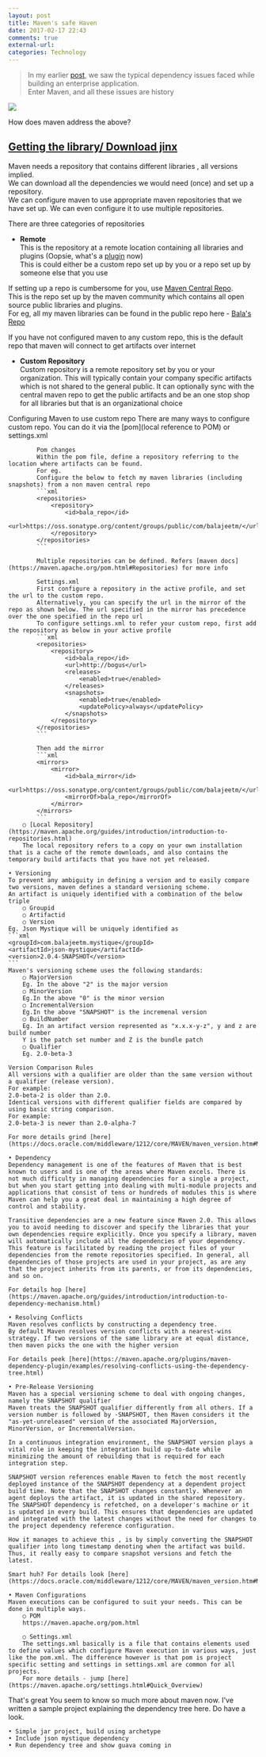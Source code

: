 ```yaml
---
layout: post
title: Maven's safe Haven
date: 2017-02-17 22:43
comments: true
external-url:
categories: Technology
---
```


>In my earlier [post](), we saw the typical dependency issues faced while building an enterprise application.<br>
>Enter Maven, and all these issues are history<br>

<img style="text-align: center" class="img-responsive" src="/assets/2017-02-17/IDontAlwaysMaven.jpg">

How does maven address the above?
## <u>**Getting the library/ Download jinx**</u>
Maven needs a repository that contains different libraries , all versions implied.<br>
We can download all the dependencies we would need (once) and set up a repository.<br>
We can configure maven to use appropriate maven repositories that we have set up. We can even configure it to use multiple repositories.<br>
	
There are three categories of repositories
* **Remote**<br>
This is the repository at a remote location containing all libraries and plugins (Oopsie, what's a [plugin](https://maven.apache.org/plugins/) now)<br>
This is could either be a custom repo set up by you or a repo set up by someone else that you use<br>
		
If setting up a repo is cumbersome for you, use [Maven Central Repo](http://repo1.maven.org/maven2/).<br>
This is the repo set up by the maven community which contains all open source public libraries and plugins.<br>
For eg, all my maven libraries can be found in the public repo here - [Bala's Repo](http://repo1.maven.org/maven2/com/balajeetm/)<br>
	
If you have not configured maven to any custom repo, this is the default repo that maven will connect to get artifacts over internet<br>
		
* **Custom Repository**<br>
Custom repository is a remote repository set by you or your organization. This will typically contain your company specific artifacts which is not shared to the general public. It can optionally sync with the central maven repo to get the public artifacts and be an one stop shop for all libraries but that is an organizational choice<br>

Configuring Maven to use custom repo
			There are many ways to configure custom repo. You can do it via the [pom](local reference to POM) or settings.xml
			
			Pom changes
			Within the pom file, define a repository referring to the location where artifacts can be found.
			For eg.
			Configure the below to fetch my maven libraries (including snapshots) from a non maven central repo
			```xml
			<repositories>
				<repository>
					<id>bala_repo</id>
					<url>https://oss.sonatype.org/content/groups/public/com/balajeetm/</url>
				</repository>
			</repositories>
			```
			
			Multiple repositories can be defined. Refers [maven docs](https://maven.apache.org/pom.html#Repositories) for more info
			
			Settings.xml
			First configure a repository in the active profile, and set the url to the custom repo.
			Alternatively, you can specify the url in the mirror of the repo as shown below. The url specified in the mirror has precedence over the one specified in the repo url
			To configure settings.xml to refer your custom repo, first add the repository as below in your active profile
			```xml
			<repositories>
				<repository>
					<id>bala_repo</id>
					<url>http://bogus</url>
					<releases>
						<enabled>true</enabled>
					</releases>
					<snapshots>
						<enabled>true</enabled>
						<updatePolicy>always</updatePolicy>
					</snapshots>
				</repository>
			</repositories>
			```
			
			Then add the mirror
			```xml
			<mirrors>
				<mirror>
					<id>bala_mirror</id>
					<url>https://oss.sonatype.org/content/groups/public/com/balajeetm/</url>
					<mirrorOf>bala_repo</mirrorOf>
				</mirror>
			</mirrors>
			```
		○ [Local Repository](https://maven.apache.org/guides/introduction/introduction-to-repositories.html)
		The local repository refers to a copy on your own installation that is a cache of the remote downloads, and also contains the temporary build artifacts that you have not yet released.
		
	• Versioning
	To prevent any ambiguity in defining a version and to easily compare two versions, maven defines a standard versioning scheme.
	An artifact is uniquely identified with a combination of the below triple
		○ Groupid
		○ Artifactid
		○ Version
	Eg. Json Mystique will be uniquely identified as
	```xml
	<groupId>com.balajeetm.mystique</groupId>
	<artifactId>json-mystique</artifactId>
	<version>2.0.4-SNAPSHOT</version>
	```
	Maven's versioning scheme uses the following standards:
		○ MajorVersion
		Eg. In the above "2" is the major version
		○ MinorVersion
		Eg.In the above "0" is the minor version
		○ IncrementalVersion
		Eg.In the above "SNAPSHOT" is the incremenal version
		○ BuildNumber
		Eg. In an artifact version represented as "x.x.x-y-z", y and z are build number
		Y is the patch set number and Z is the bundle patch
		○ Qualifier
		Eg. 2.0-beta-3
		
	Version Comparison Rules
	All versions with a qualifier are older than the same version without a qualifier (release version).
	For example:
	2.0-beta-2 is older than 2.0.
	Identical versions with different qualifier fields are compared by using basic string comparison.
	For example:
	2.0-beta-3 is newer than 2.0-alpha-7
	
	For more details grind [here](https://docs.oracle.com/middleware/1212/core/MAVEN/maven_version.htm#MAVEN8855)
	
	• Dependency
	Dependency management is one of the features of Maven that is best known to users and is one of the areas where Maven excels. There is not much difficulty in managing dependencies for a single a project, but when you start getting into dealing with multi-module projects and applications that consist of tens or hundreds of modules this is where Maven can help you a great deal in maintaining a high degree of control and stability.
	
	Transitive dependencies are a new feature since Maven 2.0. This allows you to avoid needing to discover and specify the libraries that your own dependencies require explicitly. Once you specify a library, maven will automatically include all the dependencies of your dependency.
	This feature is facilitated by reading the project files of your dependencies from the remote repositories specified. In general, all dependencies of those projects are used in your project, as are any that the project inherits from its parents, or from its dependencies, and so on.
	
	For details hop [here](https://maven.apache.org/guides/introduction/introduction-to-dependency-mechanism.html)
	
	• Resolving Conflicts
	Maven resolves conflicts by constructing a dependency tree.
	By default Maven resolves version conflicts with a nearest-wins strategy. If two versions of the same library are at equal distance, then maven picks the one with the higher version
	
	For details peek [here](https://maven.apache.org/plugins/maven-dependency-plugin/examples/resolving-conflicts-using-the-dependency-tree.html)
	
	• Pre-Release Versioning
	Maven has a special versioning scheme to deal with ongoing changes, namely the SNAPSHOT qualifier
	Maven treats the SNAPSHOT qualifier differently from all others. If a version number is followed by -SNAPSHOT, then Maven considers it the "as-yet-unreleased" version of the associated MajorVersion, MinorVersion, or IncrementalVersion.
	
	In a continuous integration environment, the SNAPSHOT version plays a vital role in keeping the integration build up-to-date while minimizing the amount of rebuilding that is required for each integration step.
	
	SNAPSHOT version references enable Maven to fetch the most recently deployed instance of the SNAPSHOT dependency at a dependent project build time. Note that the SNAPSHOT changes constantly. Whenever an agent deploys the artifact, it is updated in the shared repository. The SNAPSHOT dependency is refetched, on a developer's machine or it is updated in every build. This ensures that dependencies are updated and integrated with the latest changes without the need for changes to the project dependency reference configuration.
	
	How it manages to achieve this , is by simply converting the SNAPSHOT qualifier into long timestamp denoting when the artifact was build. Thus, it really easy to compare snapshot versions and fetch the latest.
	
	Smart huh? For details look [here](https://docs.oracle.com/middleware/1212/core/MAVEN/maven_version.htm#MAVEN401)
	
	• Maven Configurations
	Maven executions can be configured to suit your needs. This can be done in multiple ways.
		○ POM
		https://maven.apache.org/pom.html
		
		○ Settings.xml
		The settings.xml basically is a file that contains elements used to define values which configure Maven execution in various ways, just like the pom.xml. The difference however is that pom is project specific setting and settings in settings.xml are common for all projects.
		For more details - jump [here](https://maven.apache.org/settings.html#Quick_Overview)
	

That's great
You seem to know so much more about maven now.
I've written a sample project explaining the dependency tree here. Do have a look.

	• Simple jar project, build using archetype
	• Include json mystique dependency
	• Run dependency tree and show guava coming in

